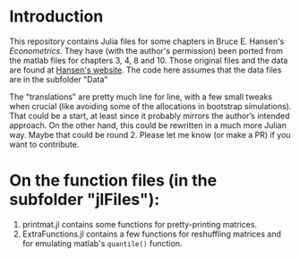 # Introduction

This repository contains Julia files for some chapters in Bruce E. Hansen's *Econometrics*. They have (with the author's permission) been ported from the matlab files for chapters 3, 4, 8 and 10. Those original files and the data are found at [Hansen's website](https://users.ssc.wisc.edu/~bhansen/econometrics/). The code here assumes that the data files are in the subfolder "Data"

The "translations" are pretty much line for line, with a few small tweaks when crucial (like avoiding some of the allocations in bootstrap simulations). That could be a start, at least since it probably mirrors the author’s intended approach. On the other hand, this could be rewritten in a much more Julian way. Maybe that could be round 2. Please let me know (or make a PR) if you want to contribute.

# On the function files (in the subfolder "jlFiles"):
1. printmat.jl contains some functions for pretty-printing matrices.
2. ExtraFunctions.jl contains a few functions for reshuffling matrices and for emulating matlab's `quantile()` function.